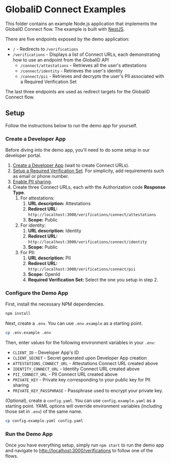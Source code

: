 # GlobaliD Connect Examples

This folder contains an example Node.js application that implements the GlobaliD Connect flow. The example is built with [NestJS](https://nestjs.com/).

There are five endpoints exposed by the demo application:

- `/` - Redirects to `/verifications`
- `/verifications` - Displays a list of Connect URLs, each demonstrating how to use an endpoint from the GlobaliD API
  - `/connect/attestations` - Retrieves all the user's attestations
  - `/connect/identity` - Retrieves the user's identity
  - `/connect/pii` - Retrieves and decrypts the user's PII associated with a Required Verification Set

The last three endpoints are used as redirect targets for the GlobaliD Connect flow.

## Setup

Follow the instructions below to run the demo app for yourself.

### Create a Developer App

Before diving into the demo app, you'll need to do some setup in our developer portal.

1. [Create a Developer App](https://docs.google.com/document/d/1ANq_sTTHRCukFtLFNM0EeUVL_Y5HfB9qQSzFvhy3hM8/edit?usp=sharing) (wait to create Connect URLs).
1. [Setup a Required Verification Set](https://docs.google.com/document/d/1pUqfyfFsqsV3MlgRv9QLN9e2H1hlZRw0l7WiyaYaG9I/edit?usp=sharing). For simplicity, add requirements such as email or phone number.
1. [Enable PII sharing](https://docs.google.com/document/d/1Eo86uM2gVO9O6wLizSw61Q-XkcP82iHnQRaz21zQrv8/edit?usp=sharing).
1. Create three Connect URLs, each with the Authorization code **Response Type**.
   1. For attestations:
      1. **URL description:** Attestations
      1. **Redirect URL:** `http://localhost:3000/verifications/connect/attestations`
      1. **Scope:** Public
   1. For identity:
      1. **URL description:** Identity
      1. **Redirect URL:** `http://localhost:3000/verifications/connect/identity`
      1. **Scope:** Public
   1. For PII:
      1. **URL description:** PII
      1. **Redirect URL:** `http://localhost:3000/verifications/connect/pii`
      1. **Scope:** OpenId
      1. **Required Verification Set:** Select the one you setup in step 2.

### Configure the Demo App

First, install the necessary NPM dependencies.

```bash
npm install
```

Next, create a `.env`. You can use `.env.example` as a starting point.

```bash
cp .env.example .env
```

Then, enter values for the following environment variables in your `.env`:

- `CLIENT_ID` - Developer App's ID
- `CLIENT_SECRET` - Secret generated upon Developer App creation
- `ATTESTATIONS_CONNECT_URL` - Attestations Connect URL created above
- `IDENTITY_CONNECT_URL` - Identity Connect URL created above
- `PII_CONNECT_URL` - PII Connect URL created above
- `PRIVATE_KEY` - Private key corresponding to your public key for PII sharing
- `PRIVATE_KEY_PASSPHRASE` - Passphrase used to encrypt your private key.

(Optional), create a `config.yaml`. You can use `config.example.yaml` as a starting point. YAML options will override environment variables (including those set in `.env`) of the same name.

```bash
cp config.example.yaml config.yaml
```

### Run the Demo App

Once you have everything setup, simply run `npm start` to run the demo app and navigate to <http://localhost:3000/verifications> to follow one of the flows.
